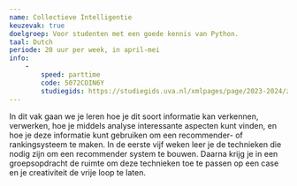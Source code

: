 ```yaml
---
name: Collectieve Intelligentie
keuzevak: true
doelgroep: Voor studenten met een goede kennis van Python.
taal: Dutch
periode: 20 uur per week, in april-mei
info:
    -
        speed: parttime
        code: 5072COIN6Y
        studiegids: https://studiegids.uva.nl/xmlpages/page/2023-2024/zoek-vak/vak/109288
---
```


In dit vak gaan we je leren hoe je dit soort informatie kan verkennen, verwerken, hoe je middels analyse interessante aspecten kunt vinden, en hoe je deze informatie kunt gebruiken om een recommender- of rankingsysteem te maken. In de eerste vijf weken leer je de technieken die nodig zijn om een recommender system te bouwen. Daarna krijg je in een groepsopdracht de ruimte om deze technieken toe te passen op een case en je creativiteit de vrije loop te laten.
